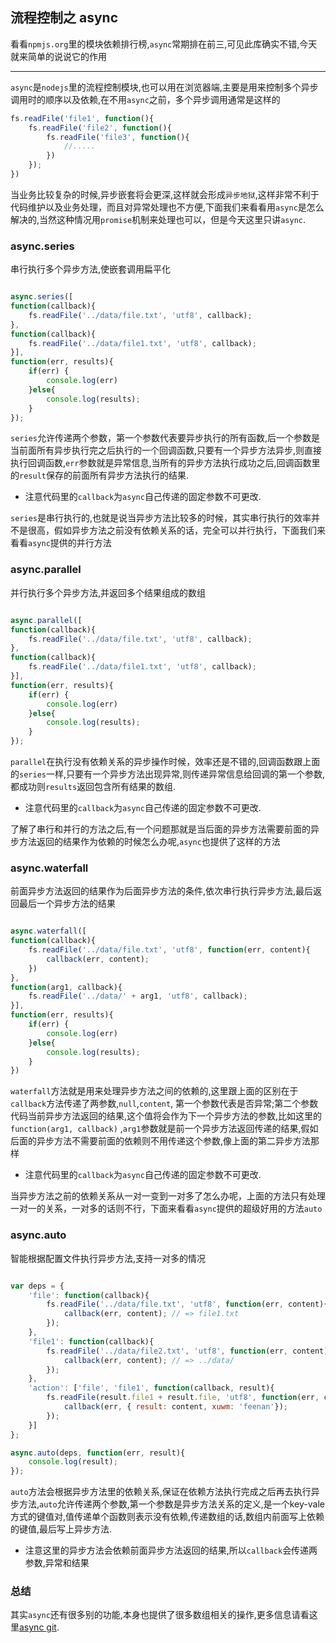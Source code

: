 ## 流程控制之 async

看看`npmjs.org`里的模块依赖排行榜,`async`常期排在前三,可见此库确实不错,今天就来简单的说说它的作用

---

`async`是`nodejs`里的流程控制模块,也可以用在浏览器端,主要是用来控制多个异步调用时的顺序以及依赖,在不用`async`之前，多个异步调用通常是这样的

```js
fs.readFile('file1', function(){
	fs.readFile('file2', function(){
		fs.readFile('file3', function(){
			//.....
		})
	});
})
```

当业务比较复杂的时候,异步嵌套将会更深,这样就会形成`异步地狱`,这样非常不利于代码维护以及业务处理，而且对异常处理也不方便,下面我们来看看用`async`是怎么解决的,当然这种情况用`promise`机制来处理也可以，但是今天这里只讲`async`.

### async.series

串行执行多个异步方法,使嵌套调用扁平化

```js

async.series([
function(callback){
	fs.readFile('../data/file.txt', 'utf8', callback);
},
function(callback){
	fs.readFile('../data/file1.txt', 'utf8', callback);
}],
function(err, results){
	if(err) {
		console.log(err)
	}else{
		console.log(results);
	}
});

```

`series`允许传递两个参数，第一个参数代表要异步执行的所有函数,后一个参数是当前面所有异步执行完之后执行的一个回调函数,只要有一个异步方法异步,则直接执行回调函数,`err`参数就是异常信息,当所有的异步方法执行成功之后,回调函数里的`result`保存的前面所有异步方法执行的结果.

* 注意代码里的`callback`为`async`自己传递的固定参数不可更改.

`series`是串行执行的,也就是说当异步方法比较多的时候，其实串行执行的效率并不是很高，假如异步方法之前没有依赖关系的话，完全可以并行执行，下面我们来看看`async`提供的并行方法

### async.parallel

并行执行多个异步方法,并返回多个结果组成的数组

```js

async.parallel([
function(callback){
	fs.readFile('../data/file.txt', 'utf8', callback);
},
function(callback){
	fs.readFile('../data/file1.txt', 'utf8', callback);
}],
function(err, results){
	if(err) {
		console.log(err)
	}else{
		console.log(results);
	}
});

```
`parallel`在执行没有依赖关系的异步操作时候，效率还是不错的,回调函数跟上面的`series`一样,只要有一个异步方法出现异常,则传递异常信息给回调的第一个参数,都成功则`results`返回包含所有结果的数组.

* 注意代码里的`callback`为`async`自己传递的固定参数不可更改.

了解了串行和并行的方法之后,有一个问题那就是当后面的异步方法需要前面的异步方法返回的结果作为依赖的时候怎么办呢,`async`也提供了这样的方法

### async.waterfall

前面异步方法返回的结果作为后面异步方法的条件,依次串行执行异步方法,最后返回最后一个异步方法的结果

```js

async.waterfall([
function(callback){
	fs.readFile('../data/file.txt', 'utf8', function(err, content){
		callback(err, content);
	})
},
function(arg1, callback){
	fs.readFile('../data/' + arg1, 'utf8', callback);
}], 
function(err, results){
	if(err) {
		console.log(err)
	}else{
		console.log(results);
	}
})

```
`waterfall`方法就是用来处理异步方法之间的依赖的,这里跟上面的区别在于`callback`方法传递了两参数,`null`,`content`, 第一个参数代表是否异常;第二个参数代码当前异步方法返回的结果,这个值将会作为下一个异步方法的参数,比如这里的`function(arg1, callback)` ,`arg1`参数就是前一个异步方法返回传递的结果,假如后面的异步方法不需要前面的依赖则不用传递这个参数,像上面的第二异步方法那样

* 注意代码里的`callback`为`async`自己传递的固定参数不可更改.

当异步方法之前的依赖关系从一对一变到一对多了怎么办呢，上面的方法只有处理一对一的关系，一对多的话则不行，下面来看看`async`提供的超级好用的方法`auto`

### async.auto

智能根据配置文件执行异步方法,支持一对多的情况

```js

var deps = {
	'file': function(callback){
		fs.readFile('../data/file.txt', 'utf8', function(err, content){
			callback(err, content); // => file1.txt
		});
	},
	'file1': function(callback){
		fs.readFile('../data/file2.txt', 'utf8', function(err, content){
			callback(err, content); // => ../data/
		});
	},
	'action': ['file', 'file1', function(callback, result){
		fs.readFile(result.file1 + result.file, 'utf8', function(err, content){
			callback(err, { result: content, xuwm: 'feenan'});
		});
	}]
};

async.auto(deps, function(err, result){
	console.log(result);
});

```

`auto`方法会根据异步方法里的依赖关系,保证在依赖方法执行完成之后再去执行异步方法,`auto`允许传递两个参数,第一个参数是异步方法关系的定义,是一个key-vale方式的键值对,值传递单个函数则表示没有依赖,传递数组的话,数组内前面写上依赖的键值,最后写上异步方法.

* 注意这里的异步方法会依赖前面异步方法返回的结果,所以`callback`会传递两参数,异常和结果

### 总结

其实`async`还有很多别的功能,本身也提供了很多数组相关的操作,更多信息请看这里<a href="https://github.com/caolan/async" target="_blank">async git</a>.


